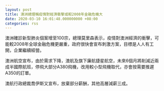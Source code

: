 ```yaml
---
layout: post
title: 澳洲總理稱疫情對經濟衝擊或較2008年金融危機大
date: 2020-03-10 16:01:48.000000000 +08:00
categories: rss
---
```


澳洲確診新型肺炎個案增至100宗，總理莫里森表示，疫情對澳洲經濟的衝擊，可能較2008年全球金融危機更嚴重，政府很快會宣布刺激方案，目標是人人有工開，企業繼續經營。

澳洲航空宣布，由於需求下降，澳航及旗下廉航捷星航空，未來6個月將削減近兩成半國際航班，停飛大部分A380飛機，改用較小型飛機取代，亦會按需要推遲A350的訂單。

澳航行政總裁喬伊斯又宣布，放棄部分薪酬，其他高層減薪三成。
